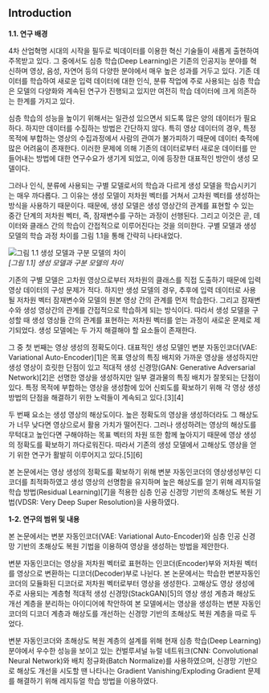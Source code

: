 ## Introduction
**1.1. 연구 배경**

4차 산업혁명 시대의 시작을 필두로 빅데이터를 이용한 혁신 기술들이 새롭게 출현하여 주목받고 있다. 그 중에서도 심층 학습(Deep Learning)은 기존의 인공지능 분야를 혁신하며 영상, 음성, 자연어 등의 다양한 분야에서 매우 높은 성과를 거두고 있다. 기존 데이터를 학습하여 새로운 입력 데이터에 대한 인식, 분류 작업에 주로 사용되는 심층 학습은 모델의 다양화와 계속된 연구가 진행되고 있지만 여전히 학습 데이터에 크게 의존하는 한계를 가지고 있다.

심층 학습의 성능을 높이기 위해서는 일관성 있으면서 되도록 많은 양의 데이터가 필요하다. 하지만 데이터를 수집하는 방법은 간단하지 않다. 특히 영상 데이터의 경우, 특정 목적에 부합하는 영상의 수집과정에서 사람의 관여가 불가피하기 때문에 데이터 축적에 많은 어려움이 존재한다. 이러한 문제에 의해 기존의 데이터로부터 새로운 데이터를 만들어내는 방법에 대한 연구수요가 생기게 되었고, 이에 등장한 대표적인 방안이 생성 모델이다. 

그러나 인식, 분류에 사용되는 구별 모델로서의 학습과 다르게 생성 모델을 학습시키기는 매우 까다롭다. 그 이유는 생성 모델이 저차원 벡터를 거쳐서 고차원 벡터를 생성하는 방식을 사용하기 때문이다. 때문에, 생성 모델은 생성 영상간의 관계를 표현할 수 있는 중간 단계의 저차원 벡터, 즉, 잠재변수를 구하는 과정이 선행된다. 그리고 이것은 곧, 데이터와 클래스 간의 학습이 간접적으로 이루어진다는 것을 의미한다. 구별 모델과 생성 모델의 학습 과정 차이를 그림 1.1을 통해 간략히 나타내었다.
	
![그림 1.1 생성 모델과 구분 모델의 차이](https://user-images.githubusercontent.com/12293076/46859641-44fa7800-ce49-11e8-82fd-7857d7625340.png)<br/>
_[그림 1.1] 생성 모델과 구분 모델의 차이_
	
기존의 구별 모델은 고차원 영상으로부터 저차원의 클래스를 직접 도출하기 때문에 입력 영상 데이터의 구성 문제가 적다. 하지만 생성 모델의 경우, 추후에 입력 데이터로 사용될 저차원 벡터 잠재변수와 모델의 원본 영상 간의 관계를 먼저 학습한다. 그리고 잠재변수와 생성 영상간의 관계를 간접적으로 학습하게 되는 방식이다. 따라서 생성 모델을 구성할 때 생성 영상들 간의 관계를 표현하는 저차원 벡터를 얻는 과정이 새로운 문제로 제기되었다. 생성 모델에는 두 가지 해결해야 할 요소들이 존재한다.

그 중 첫 번째는 영상 생성의 정확도이다. 대표적인 생성 모델인 변분 자동인코더(VAE: Variational Auto-Encoder)[1]은 목표 영상의 특징 배치와 가까운 영상을 생성하지만 생성 영상이 흐릿한 단점이 있고 적대적 생성 신경망(GAN: Generative Adversarial Network)[2]은 선명한 영상을 생성하지만 일부 결과물의 특징 배치가 잘못되는 단점이 있다. 특정 목적에 부합하는 영상을 생성함에 있어 신뢰도를 확보하기 위해 각 영상 생성 방법의 단점을 해결하기 위한 노력들이 계속되고 있다.[3][4]

두 번째 요소는 생성 영상의 해상도이다. 높은 정확도의 영상을 생성하더라도 그 해상도가 너무 낮다면 영상으로서 활용 가치가 떨어진다. 그러나 생성하려는 영상의 해상도를 무턱대고 높인다면 구해야하는 목표 벡터의 차원 또한 함께 높아지기 때문에 영상 생성의 정확도를 확보하기 까다로워진다. 따라서 기존의 생성 모델에서 고해상도 영상을 얻기 위한 연구가 활발히 이루어지고 있다.[5][6]

본 논문에서는 영상 생성의 정확도를 확보하기 위해 변분 자동인코더의 영상생성부인 디코더를 최적화하였고 생성 영상의 선명함을 유지하며 높은 해상도를 얻기 위해 레지듀얼 학습 방법(Residual Learning)[7]을 적용한 심층 인공 신경망 기반의 초해상도 복원 기법(VDSR: Very Deep Super Resolution)을 사용하였다.

**1-2.  연구의 범위 및 내용**

본 논문에서는 변분 자동인코더(VAE: Variational Auto-Encoder)와 심층 인공 신경망 기반의 초해상도 복원 기법을 이용하여 영상을 생성하는 방법을 제안한다.

변분 자동인코더는 영상을 저차원 벡터로 표현하는 인코더(Encoder)부와 저차원 벡터를 영상으로 변환하는 디코더(Decoder)부로 나뉜다. 본 논문에서는 학습한 변분자동인코더의 모듈화된 디코더로 저차원 벡터로부터 영상을 생성한다. 고해상도 영상 생성에 주로 사용되는 계층형 적대적 생성 신경망(StackGAN)[5]의 영상 생성 계층과 해상도 개선 계층을 분리하는 아이디어에 착안하여 본 모델에서는 영상을 생성하는 변분 자동인코더의 디코더 계층과 해상도를 개선하는 신경망 기반의 초해상도 복원 계층을 따로 두었다.

변분 자동인코더와 초해상도 복원 계층의 설계를 위해 현재 심층 학습(Deep Learning)분야에서 우수한 성능을 보이고 있는 컨벌루셔널 뉴럴 네트워크(CNN: Convolutional Neural Network)와 배치 정규화(Batch Normalize)를 사용하였으며, 신경망 기반으로 해상도 개선을 시도할 땐 나타나는 Gradient Vanishing/Exploding Gradient 문제를 해결하기 위해 레지듀얼 학습 방법을 이용하였다. 

